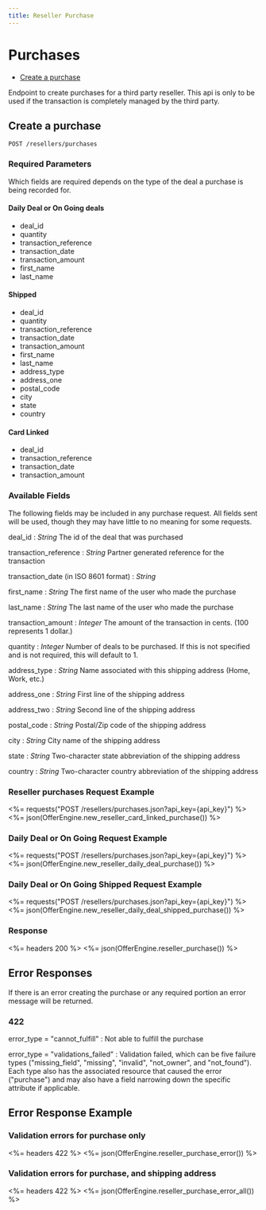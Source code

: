 ```yaml
---
title: Reseller Purchase
---
```


# Purchases

* [Create a purchase](/v3/resellers/purchases/#create-a-purchase)

Endpoint to create purchases for a third party reseller.  This api is only to
be used if the transaction is completely managed by the third party.


## Create a purchase

    POST /resellers/purchases

### Required Parameters

Which fields are required depends on the type of the deal a purchase is being recorded for.

#### Daily Deal or On Going deals
* deal_id
* quantity
* transaction_reference
* transaction_date
* transaction_amount
* first_name
* last_name

#### Shipped
* deal_id
* quantity
* transaction_reference
* transaction_date
* transaction_amount
* first_name
* last_name
* address_type
* address_one
* postal_code
* city
* state
* country

#### Card Linked
* deal_id
* transaction_reference
* transaction_date
* transaction_amount


### Available Fields

The following fields may be included in any purchase request.  All fields sent will be used,
though they may have little to no meaning for some requests.


deal_id
: _String_ The id of the deal that was purchased

transaction_reference
: _String_ Partner generated reference for the transaction

transaction_date (in ISO 8601 format)
: _String_

first_name
: _String_ The first name of the user who made the purchase

last_name
: _String_ The last name of the user who made the purchase

transaction_amount
: _Integer_ The amount of the transaction in cents.  (100 represents 1 dollar.)

quantity
: _Integer_ Number of deals to be purchased.  If this is not specified and is not required, this will default to 1.

address_type
: _String_ Name associated with this shipping address (Home, Work, etc.)

address_one
: _String_ First line of the shipping address

address_two
: _String_ Second line of the shipping address

postal_code
: _String_ Postal/Zip code of the shipping address

city
: _String_ City name of the shipping address

state
: _String_ Two-character state abbreviation of the shipping address

country
: _String_ Two-character country abbreviation of the shipping address


### Reseller purchases Request Example

<%= requests("POST /resellers/purchases.json?api_key={api_key}") %>
<%= json(OfferEngine.new_reseller_card_linked_purchase()) %>

### Daily Deal or On Going Request Example

<%= requests("POST /resellers/purchases.json?api_key={api_key}") %>
<%= json(OfferEngine.new_reseller_daily_deal_purchase()) %>

### Daily Deal or On Going Shipped Request Example

<%= requests("POST /resellers/purchases.json?api_key={api_key}") %>
<%= json(OfferEngine.new_reseller_daily_deal_shipped_purchase()) %>

### Response

<%= headers 200 %>
<%= json(OfferEngine.reseller_purchase()) %>

## Error Responses

If there is an error creating the purchase or any required portion an error message will be returned.

### 422

error_type = "cannot_fulfill"
: Not able to fulfill the purchase

error_type = "validations_failed"
: Validation failed, which can be five failure types ("missing_field", "missing", "invalid", "not_owner", and "not_found"). Each type also has the associated resource that caused the error ("purchase") and may also have a field narrowing down the specific attribute if applicable.

## Error Response Example

### Validation errors for purchase only

<%= headers 422 %>
<%= json(OfferEngine.reseller_purchase_error()) %>

### Validation errors for purchase, and shipping address

<%= headers 422 %>
<%= json(OfferEngine.reseller_purchase_error_all()) %>
